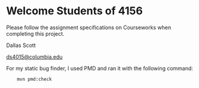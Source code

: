 # Welcome Students of 4156

Please follow the assignment specifications on Courseworks when completing this project.



Dallas Scott

ds4015@columbia.edu


For my static bug finder, I used PMD and ran it with the following command:  

        mvn pmd:check


